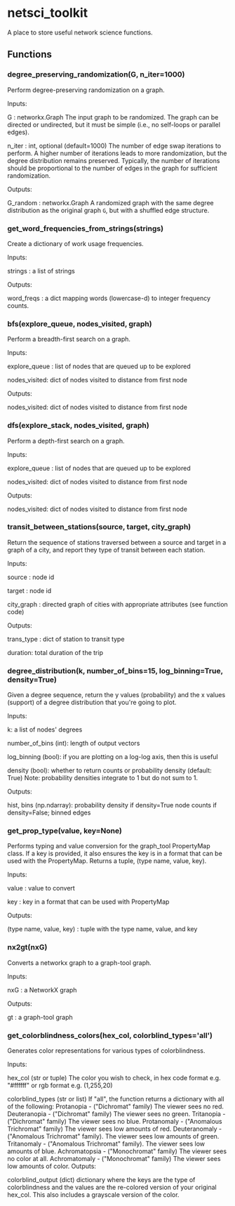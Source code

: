 # netsci_toolkit
A place to store useful network science functions. 

## Functions

### degree_preserving_randomization(G, n_iter=1000)

Perform degree-preserving randomization on a graph. 

Inputs: 

  G : networkx.Graph
      The input graph to be randomized. The graph can be directed or 
      undirected, but it must be simple (i.e., no self-loops or parallel edges).

  n_iter : int, optional (default=1000)
      The number of edge swap iterations to perform. A higher number of 
      iterations leads to more randomization, but the degree distribution 
      remains preserved. Typically, the number of iterations should be 
      proportional to the number of edges in the graph for sufficient 
      randomization.

Outputs: 

  G_random : networkx.Graph
      A randomized graph with the same degree distribution as the original 
      graph `G`, but with a shuffled edge structure.

### get_word_frequencies_from_strings(strings)

Create a dictionary of work usage frequencies.

Inputs: 

  strings : a list of strings

Outputs: 

  word_freqs : a dict mapping words (lowercase-d) to integer frequency counts.

### bfs(explore_queue, nodes_visited, graph)

Perform a breadth-first search on a graph. 

Inputs:

  explore_queue : list of nodes that are queued up to be explored

  nodes_visited: dict of nodes visited to distance from first node

Outputs: 

  nodes_visited: dict of nodes visited to distance from first node

### dfs(explore_stack, nodes_visited, graph)

Perform a depth-first search on a graph. 

Inputs:

  explore_queue : list of nodes that are queued up to be explored

  nodes_visited: dict of nodes visited to distance from first node

Outputs: 

  nodes_visited: dict of nodes visited to distance from first node

### transit_between_stations(source, target, city_graph)

Return the sequence of stations traversed between a source and target in a graph of a city, and report they type of transit between each station.

Inputs: 

  source : node id

  target : node id

  city_graph : directed graph of cities with appropriate attributes (see function code)

Outputs: 

  trans_type : dict of station to transit type

  duration: total duration of the trip

### degree_distribution(k, number_of_bins=15, log_binning=True, density=True)

Given a degree sequence, return the y values (probability) and the x values (support) of a degree distribution that you're going to plot.

Inputs:

  k: a list of nodes' degrees

  number_of_bins (int):
      length of output vectors
  
  log_binning (bool):
      if you are plotting on a log-log axis, then this is useful
  
  density (bool):
      whether to return counts or probability density (default: True)
      Note: probability densities integrate to 1 but do not sum to 1. 

Outputs: 

  hist, bins (np.ndarray):
      probability density if density=True node counts if density=False; binned edges

### get_prop_type(value, key=None)

Performs typing and value conversion for the graph_tool PropertyMap class. If a key is provided, it also ensures the key is in a format that can be used with the PropertyMap. Returns a tuple, (type name, value, key).

Inputs: 

  value : value to convert

  key : key in a format that can be used with PropertyMap

Outputs: 

  (type name, value, key) : tuple with the type name, value, and key

### nx2gt(nxG)

Converts a networkx graph to a graph-tool graph.

Inputs:

  nxG : a NetworkX graph

Outputs: 

  gt : a graph-tool graph

### get_colorblindness_colors(hex_col, colorblind_types='all')

Generates color representations for various types of colorblindness.

Inputs: 

  hex_col (str or tuple)
      The color you wish to check, in hex code format e.g. "#ffffff" or rgb
      format e.g. (1,255,20)

  colorblind_types (str or list)
      If "all", the function returns a dictionary with all of the following:
          Protanopia - ("Dichromat" family)
              The viewer sees no red.
          Deuteranopia - ("Dichromat" family)
              The viewer sees no green.
          Tritanopia - ("Dichromat" family)
              The viewer sees no blue.
          Protanomaly - ("Anomalous Trichromat" family)
              The viewer sees low amounts of red.
          Deuteranomaly - ("Anomalous Trichromat" family).
              The viewer sees low amounts of green.
          Tritanomaly - ("Anomalous Trichromat" family).
              The viewer sees low amounts of blue.
          Achromatopsia - ("Monochromat" family)
              The viewer sees no color at all.
          Achromatomaly - ("Monochromat" family)
              The viewer sees low amounts of color.
Outputs: 

  colorblind_output (dict)
      dictionary where the keys are the type of colorblindness and the values
      are the re-colored version of your original hex_col. This also includes
      a grayscale version of the color.
